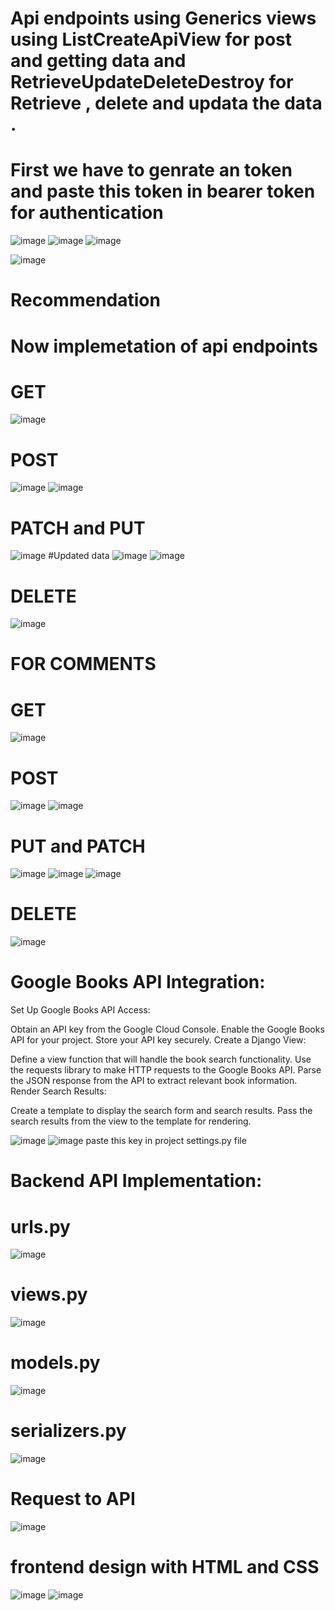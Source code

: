 # Api endpoints using Generics views using ListCreateApiView for post and getting data and RetrieveUpdateDeleteDestroy for Retrieve , delete and updata the data .
# First we have to genrate an token and paste this token in bearer token for authentication 
![image](https://github.com/prateeksingh4435/Books-Api/assets/128826031/fb50521f-5e41-4d8c-a52e-9c0559f6018d)
![image](https://github.com/prateeksingh4435/Books-Api/assets/128826031/122ec12b-ff09-42ae-937d-21df820ac342)
![image](https://github.com/prateeksingh4435/Books-Api/assets/128826031/0e6292ab-5846-48b5-8e62-1568c707d7f0)

![image](https://github.com/prateeksingh4435/Books-Api/assets/128826031/6b4293b9-bf4b-4298-adf7-5570409a12e8)


# Recommendation 
# Now implemetation of api endpoints 
# GET 
![image](https://github.com/prateeksingh4435/Books-Api/assets/128826031/ac253f05-ef15-4fac-a2c4-24c4a53c08cd)
# POST
![image](https://github.com/prateeksingh4435/Books-Api/assets/128826031/a4b92d1f-0f39-4959-ac95-31fcc4266921)
![image](https://github.com/prateeksingh4435/Books-Api/assets/128826031/50479266-3857-402c-a492-cd371961b42a)

# PATCH and PUT 
![image](https://github.com/prateeksingh4435/Books-Api/assets/128826031/c3ae2f01-5f0b-4bcf-b825-c7be063dea1c)
#Updated data 
![image](https://github.com/prateeksingh4435/Books-Api/assets/128826031/5be03977-d37e-41a2-85f9-041e921be54d)
![image](https://github.com/prateeksingh4435/Books-Api/assets/128826031/8dc1d202-1a7c-45a4-94b3-716b2d2ea32f)

# DELETE 
![image](https://github.com/prateeksingh4435/Books-Api/assets/128826031/81009004-0d44-4ba1-8098-98688986613e)

# FOR COMMENTS 
# GET
![image](https://github.com/prateeksingh4435/Books-Api/assets/128826031/70c3282a-01b6-433d-b3c6-1c44537fd89e)
# POST
![image](https://github.com/prateeksingh4435/Books-Api/assets/128826031/cdb5e824-159c-4066-9a06-c3a6f5d17ca3)
![image](https://github.com/prateeksingh4435/Books-Api/assets/128826031/fed70d76-0329-46ac-93cd-2853d59c53be)
# PUT and PATCH
![image](https://github.com/prateeksingh4435/Books-Api/assets/128826031/dc68840d-feff-4cb7-88f5-23b147d24c71)
![image](https://github.com/prateeksingh4435/Books-Api/assets/128826031/46a97350-130d-4fd5-84f4-0085b90a2f4a)
![image](https://github.com/prateeksingh4435/Books-Api/assets/128826031/625bd4b6-536d-4045-a31e-828a8e86f4b8)
# DELETE
![image](https://github.com/prateeksingh4435/Books-Api/assets/128826031/e494cb3a-0814-4770-8614-bcf453f3a6ca)




# Google Books API Integration:
Set Up Google Books API Access:

Obtain an API key from the Google Cloud Console.
Enable the Google Books API for your project.
Store your API key securely.
Create a Django View:

Define a view function that will handle the book search functionality.
Use the requests library to make HTTP requests to the Google Books API.
Parse the JSON response from the API to extract relevant book information.
Render Search Results:

Create a template to display the search form and search results.
Pass the search results from the view to the template for rendering.

![image](https://github.com/prateeksingh4435/Books-Api/assets/128826031/9c719440-e617-40ea-898e-ba6f6abaed76)
![image](https://github.com/prateeksingh4435/Books-Api/assets/128826031/00c858a4-3967-4b69-a274-1a1c71f1edcc)
paste this key in project settings.py file 




# Backend API Implementation:
# urls.py 
![image](https://github.com/prateeksingh4435/Books-Api/assets/128826031/063cf357-2320-4f5f-b7fb-d2a28fdda42b)
# views.py
![image](https://github.com/prateeksingh4435/Books-Api/assets/128826031/248732a5-a446-4aa9-bf70-2419524a0d8b)
# models.py 
![image](https://github.com/prateeksingh4435/Books-Api/assets/128826031/c303f1b6-09ef-4cfb-a8f1-d747817a1dfc)
# serializers.py
![image](https://github.com/prateeksingh4435/Books-Api/assets/128826031/4308e1e9-3ab0-4a26-b509-0d87c33d5d45)

# Request to API
![image](https://github.com/prateeksingh4435/Books-Api/assets/128826031/e0f964ea-ad40-496f-aa09-2de4d8bb9bd6)



# frontend design  with HTML and CSS

![image](https://github.com/prateeksingh4435/Books-Api/assets/128826031/9486e058-ca74-4e43-9196-3dabb439809f)
![image](https://github.com/prateeksingh4435/Books-Api/assets/128826031/6cb370d7-234a-4826-8ce2-d227f5aa7b79)





























